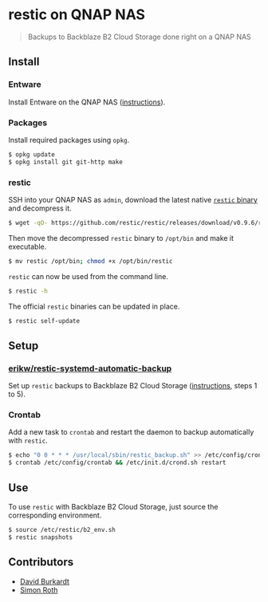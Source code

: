 # restic on QNAP NAS
> Backups to Backblaze B2 Cloud Storage done right on a QNAP NAS

## Install

### Entware
Install Entware on the QNAP NAS ([instructions](https://github.com/Entware/Entware/wiki/Install-on-QNAP-NAS)).

### Packages
Install required packages using `opkg`.

```sh
$ opkg update
$ opkg install git git-http make
```

### restic
SSH into your QNAP NAS as `admin`, download the latest native [`restic` binary](https://github.com/restic/restic/releases/latest) and decompress it.

```sh
$ wget -qO- https://github.com/restic/restic/releases/download/v0.9.6/restic_0.9.6_linux_amd64.bz2 | bunzip2 > restic
```

Then move the decompressed `restic` binary to `/opt/bin` and make it executable.

```sh
$ mv restic /opt/bin; chmod +x /opt/bin/restic
```

`restic` can now be used from the command line.

```sh
$ restic -h
```

The official `restic` binaries can be updated in place.

```sh
$ restic self-update
```

## Setup

### [erikw/restic-systemd-automatic-backup](https://github.com/erikw/restic-systemd-automatic-backup)
Set up `restic` backups to Backblaze B2 Cloud Storage  ([instructions](https://github.com/erikw/restic-systemd-automatic-backup), steps 1 to 5).

### Crontab
Add a new task to `crontab` and restart the daemon to backup automatically with `restic`.

```sh
$ echo "0 0 * * * /usr/local/sbin/restic_backup.sh" >> /etc/config/crontab
$ crontab /etc/config/crontab && /etc/init.d/crond.sh restart
```

## Use
To use `restic` with Backblaze B2 Cloud Storage, just source the corresponding environment.

```sh
$ source /etc/restic/b2_env.sh
$ restic snapshots
```

## Contributors
* [David Burkardt](https://www.cyon.ch/ueber-uns/team#db)
* [Simon Roth](https://github.com/simonroth)
